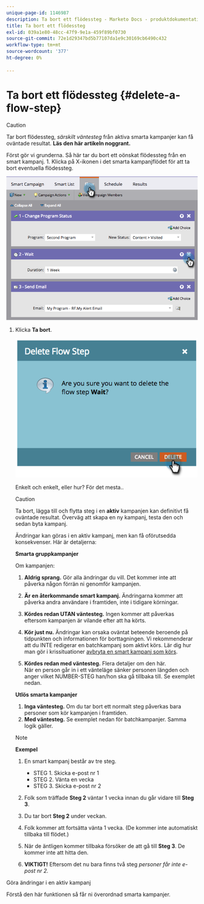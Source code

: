 ```yaml
---
unique-page-id: 1146987
description: Ta bort ett flödessteg - Marketo Docs - produktdokumentation
title: Ta bort ett flödessteg
exl-id: 039a1e80-48cc-47f9-9e1a-459f89bf0730
source-git-commit: 72e1d29347bd5b77107da1e9c30169cb6490c432
workflow-type: tm+mt
source-wordcount: '377'
ht-degree: 0%

---
```


# Ta bort ett flödessteg {#delete-a-flow-step}

>[!CAUTION]
>
>Tar bort flödessteg, _särskilt väntesteg_ från aktiva smarta kampanjer kan få oväntade resultat. **Läs den här artikeln noggrant.**

Först gör vi grunderna. Så här tar du bort ett oönskat flödessteg från en smart kampanj. 1. Klicka på X-ikonen i det smarta kampanjflödet för att ta bort eventuella flödessteg.

![](assets/image2014-9-22-13-3a52-3a20.png)

1. Klicka **Ta bort**.

   ![](assets/image2014-9-22-13-3a55-3a25.png)

   Enkelt och enkelt, eller hur? För det mesta..

   >[!CAUTION]
   >
   >Ta bort, lägga till och flytta steg i en **aktiv** kampanjen kan definitivt få oväntade resultat. Överväg att skapa en ny kampanj, testa den och sedan byta kampanj.

   Ändringar kan göras i en aktiv kampanj, men kan få oförutsedda konsekvenser. Här är detaljerna:

   **Smarta gruppkampanjer**

   Om kampanjen:

   1. **Aldrig sprang.** Gör alla ändringar du vill. Det kommer inte att påverka någon förrän ni genomför kampanjen.
   1. **Är en återkommande smart kampanj.** Ändringarna kommer att påverka andra användare i framtiden, inte i tidigare körningar.
   1. **Kördes redan UTAN väntesteg.** Ingen kommer att påverkas eftersom kampanjen är vilande efter att ha körts.
   1. **Kör just nu.** Ändringar kan orsaka oväntat beteende beroende på tidpunkten och informationen för borttagningen. Vi rekommenderar att du INTE redigerar en batchkampanj som aktivt körs. Lär dig hur man gör i krissituationer [avbryta en smart kampanj som körs](/help/marketo/product-docs/core-marketo-concepts/smart-campaigns/using-smart-campaigns/abort-a-smart-campaign.md).

   1. **Kördes redan med väntesteg.** Flera detaljer om den här.\
      När en person går in i ett vänteläge sänker personen längden och anger vilket NUMBER-STEG han/hon ska gå tillbaka till. Se exemplet nedan.

   **Utlös smarta kampanjer**

   1. **Inga väntesteg.** Om du tar bort ett normalt steg påverkas bara personer som kör kampanjen i framtiden.
   1. **Med väntesteg.** Se exemplet nedan för batchkampanjer. Samma logik gäller.

   >[!NOTE]
   >
   >**Exempel**
   >
   >1. En smart kampanj består av tre steg.
      >    * STEG 1. Skicka e-post nr 1
      >    * STEG 2. Vänta en vecka
      >    * STEG 3. Skicka e-post nr 2
   >
   >1. Folk som träffade **Steg 2** väntar 1 vecka innan du går vidare till **Steg 3**.
   >1. Du tar bort **Steg 2** under veckan.
   >1. Folk kommer att fortsätta vänta 1 vecka. (De kommer inte automatiskt tillbaka till flödet.)
   >1. När de äntligen kommer tillbaka försöker de att gå till **Steg 3**. De kommer inte att hitta den.
   >1. **VIKTIGT!** Eftersom det nu bara finns två steg *personer får inte e-post nr 2.*


Göra ändringar i en aktiv kampanj

Förstå den här funktionen så får ni överordnad smarta kampanjer.
